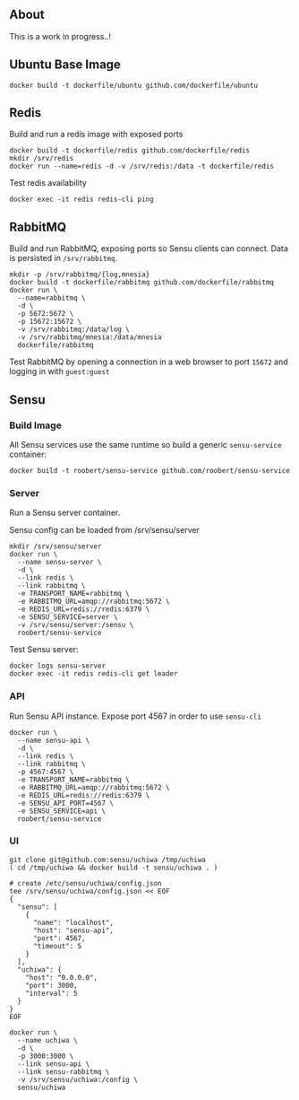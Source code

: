 
## About

This is a work in progress..!

## Ubuntu Base Image

```
docker build -t dockerfile/ubuntu github.com/dockerfile/ubuntu
```

## Redis

Build and run a redis image with exposed ports 

```
docker build -t dockerfile/redis github.com/dockerfile/redis
mkdir /srv/redis
docker run --name=redis -d -v /srv/redis:/data -t dockerfile/redis
```

Test redis availability
```
docker exec -it redis redis-cli ping
```

## RabbitMQ

Build and run RabbitMQ, exposing ports so Sensu clients can connect. Data is persisted in `/srv/rabbitmq`.

```
mkdir -p /srv/rabbitmq/{log,mnesia}
docker build -t dockerfile/rabbitmq github.com/dockerfile/rabbitmq
docker run \
  --name=rabbitmq \
  -d \
  -p 5672:5672 \
  -p 15672:15672 \
  -v /srv/rabbitmq:/data/log \
  -v /srv/rabbitmq/mnesia:/data/mnesia 
  dockerfile/rabbitmq
```

Test RabbitMQ by opening a connection in a web browser to port `15672` and logging in with `guest:guest`

## Sensu

### Build Image

All Sensu services use the same runtime so build a generic `sensu-service` container:

```
docker build -t roobert/sensu-service github.com/roobert/sensu-service
```

### Server

Run a Sensu server container.

Sensu config can be loaded from /srv/sensu/server

```
mkdir /srv/sensu/server
docker run \
  --name sensu-server \
  -d \
  --link redis \
  --link rabbitmq \
  -e TRANSPORT_NAME=rabbitmq \
  -e RABBITMQ_URL=amqp://rabbitmq:5672 \
  -e REDIS_URL=redis://redis:6379 \
  -e SENSU_SERVICE=server \
  -v /srv/sensu/server:/sensu \
  roobert/sensu-service
```

Test Sensu server:
```
docker logs sensu-server
docker exec -it redis redis-cli get leader
```

### API

Run Sensu API instance. Expose port 4567 in order to use `sensu-cli`

```
docker run \
  --name sensu-api \
  -d \
  --link redis \
  --link rabbitmq \
  -p 4567:4567 \
  -e TRANSPORT_NAME=rabbitmq \
  -e RABBITMQ_URL=amqp://rabbitmq:5672 \
  -e REDIS_URL=redis://redis:6379 \
  -e SENSU_API_PORT=4567 \
  -e SENSU_SERVICE=api \
  roobert/sensu-service
```

### UI

```
git clone git@github.com:sensu/uchiwa /tmp/uchiwa
( cd /tmp/uchiwa && docker build -t sensu/uchiwa . )

# create /etc/sensu/uchiwa/config.json
tee /srv/sensu/uchiwa/config.json << EOF
{
  "sensu": [
    {
      "name": "localhost",
      "host": "sensu-api",
      "port": 4567,
      "timeout": 5
    }
  ],
  "uchiwa": {
    "host": "0.0.0.0",
    "port": 3000,
    "interval": 5
  }
}
EOF

docker run \
  --name uchiwa \
  -d \
  -p 3000:3000 \
  --link sensu-api \
  --link sensu-rabbitmq \
  -v /srv/sensu/uchiwa:/config \
  sensu/uchiwa
```
